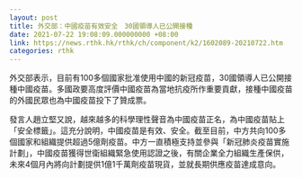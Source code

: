 ```yaml
---
layout: post
title: 外交部：中國疫苗有效安全　30國領導人已公開接種
date: 2021-07-22 19:08:09.000000000 +08:00
link: https://news.rthk.hk/rthk/ch/component/k2/1602089-20210722.htm
categories: rthk
---
```


外交部表示，目前有100多個國家批准使用中國的新冠疫苗，30國領導人已公開接種中國疫苗。多國政要高度評價中國疫苗為當地抗疫所作重要貢獻，接種中國疫苗的外國民眾也為中國疫苗投下了贊成票。

發言人趙立堅又說，越來越多的科學理性聲音為中國疫苗正名，為中國疫苗貼上「安全標籤」。這充分說明，中國疫苗是有效、安全。截至目前，中方共向100多個國家和組織提供超過5億劑疫苗。中方一直積極支持並參與「新冠肺炎疫苗實施計劃」，中國疫苗獲得世衛組織緊急使用認證之後，有關企業全力組織生產保供，未來4個月內將向計劃提供1億1千萬劑疫苗現貨，並就長期供應疫苗達成意向。
